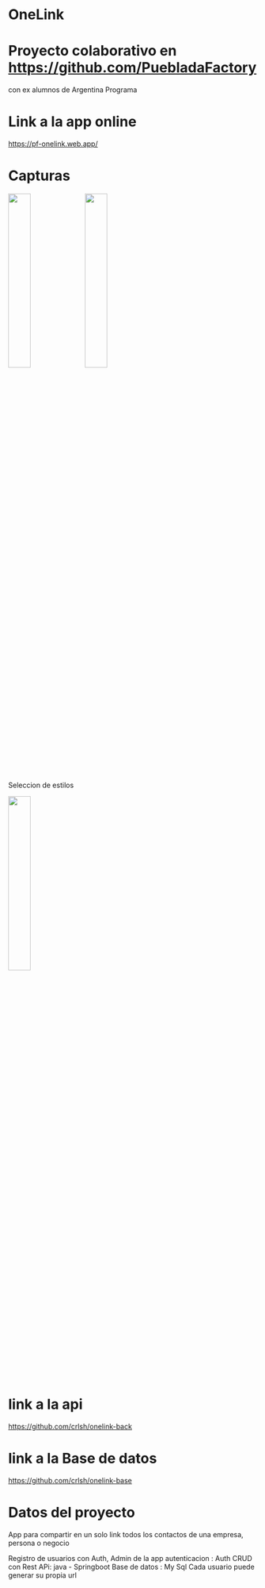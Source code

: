 
# OneLink

# Proyecto colaborativo en https://github.com/PuebladaFactory 
con ex alumnos de Argentina Programa

# Link a la app online
https://pf-onelink.web.app/



# Capturas

<img src="https://i.ibb.co/x69PgHF/image.png" width=30% height=30%>

<img src="https://i.ibb.co/c2HtLxb/image.png" width=30% height=30%>

Seleccion de estilos

<img src="https://i.ibb.co/r7r5BZT/image.png" width=30% height=30%>


# link a la api
https://github.com/crlsh/onelink-back

# link a la Base de datos
https://github.com/crlsh/onelink-base

# Datos del proyecto

App para compartir en un solo link todos los contactos de una empresa, persona o negocio

Registro de usuarios con Auth, 
Admin de la app
autenticacion : Auth
CRUD con Rest APi: java - Springboot
Base de datos : My Sql
Cada usuario puede generar su propia url

